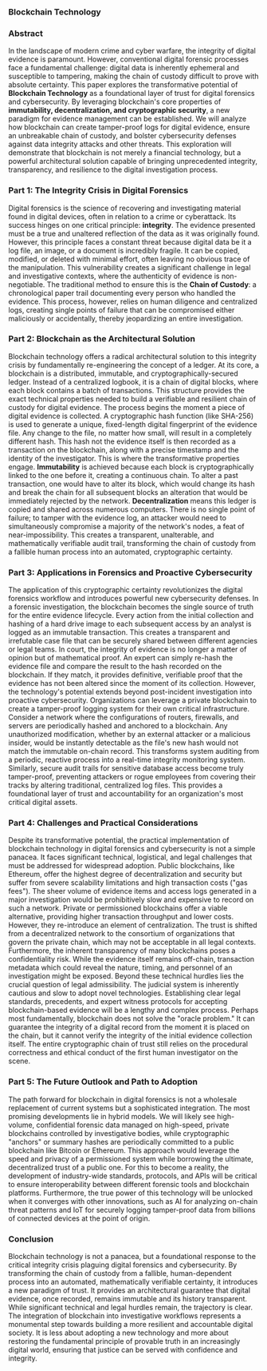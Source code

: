 ### **Blockchain Technology**
### **Abstract**
In the landscape of modern crime and cyber warfare, the integrity of digital evidence is paramount. However, conventional digital forensic processes face a fundamental challenge: digital data is inherently ephemeral and susceptible to tampering, making the chain of custody difficult to prove with absolute certainty. This paper explores the transformative potential of **Blockchain Technology** as a foundational layer of trust for digital forensics and cybersecurity. By leveraging blockchain's core properties of **immutability, decentralization, and cryptographic security**, a new paradigm for evidence management can be established. We will analyze how blockchain can create tamper-proof logs for digital evidence, ensure an unbreakable chain of custody, and bolster cybersecurity defenses against data integrity attacks and other threats. This exploration will demonstrate that blockchain is not merely a financial technology, but a powerful architectural solution capable of bringing unprecedented integrity, transparency, and resilience to the digital investigation process.

### **Part 1: The Integrity Crisis in Digital Forensics**
Digital forensics is the science of recovering and investigating material found in digital devices, often in relation to a crime or cyberattack. Its success hinges on one critical principle: **integrity**. The evidence presented must be a true and unaltered reflection of the data as it was originally found. However, this principle faces a constant threat because digital data be it a log file, an image, or a document is incredibly fragile. It can be copied, modified, or deleted with minimal effort, often leaving no obvious trace of the manipulation. This vulnerability creates a significant challenge in legal and investigative contexts, where the authenticity of evidence is non-negotiable. The traditional method to ensure this is the **Chain of Custody**: a chronological paper trail documenting every person who handled the evidence. This process, however, relies on human diligence and centralized logs, creating single points of failure that can be compromised either maliciously or accidentally, thereby jeopardizing an entire investigation.

### **Part 2: Blockchain as the Architectural Solution**
Blockchain technology offers a radical architectural solution to this integrity crisis by fundamentally re-engineering the concept of a ledger. At its core, a blockchain is a distributed, immutable, and cryptographically-secured ledger. Instead of a centralized logbook, it is a chain of digital blocks, where each block contains a batch of transactions. This structure provides the exact technical properties needed to build a verifiable and resilient chain of custody for digital evidence.
The process begins the moment a piece of digital evidence is collected. A cryptographic hash function (like SHA-256) is used to generate a unique, fixed-length digital fingerprint of the evidence file. Any change to the file, no matter how small, will result in a completely different hash. This hash not the evidence itself is then recorded as a transaction on the blockchain, along with a precise timestamp and the identity of the investigator.
This is where the transformative properties engage. **Immutability** is achieved because each block is cryptographically linked to the one before it, creating a continuous chain. To alter a past transaction, one would have to alter its block, which would change its hash and break the chain for all subsequent blocks an alteration that would be immediately rejected by the network. **Decentralization** means this ledger is copied and shared across numerous computers. There is no single point of failure; to tamper with the evidence log, an attacker would need to simultaneously compromise a majority of the network's nodes, a feat of near-impossibility. This creates a transparent, unalterable, and mathematically verifiable audit trail, transforming the chain of custody from a fallible human process into an automated, cryptographic certainty.

### **Part 3: Applications in Forensics and Proactive Cybersecurity**
The application of this cryptographic certainty revolutionizes the digital forensics workflow and introduces powerful new cybersecurity defenses. In a forensic investigation, the blockchain becomes the single source of truth for the entire evidence lifecycle. Every action from the initial collection and hashing of a hard drive image to each subsequent access by an analyst is logged as an immutable transaction. This creates a transparent and irrefutable case file that can be securely shared between different agencies or legal teams. In court, the integrity of evidence is no longer a matter of opinion but of mathematical proof. An expert can simply re-hash the evidence file and compare the result to the hash recorded on the blockchain. If they match, it provides definitive, verifiable proof that the evidence has not been altered since the moment of its collection.
However, the technology's potential extends beyond post-incident investigation into proactive cybersecurity. Organizations can leverage a private blockchain to create a tamper-proof logging system for their own critical infrastructure. Consider a network where the configurations of routers, firewalls, and servers are periodically hashed and anchored to a blockchain. Any unauthorized modification, whether by an external attacker or a malicious insider, would be instantly detectable as the file's new hash would not match the immutable on-chain record. This transforms system auditing from a periodic, reactive process into a real-time integrity monitoring system. Similarly, secure audit trails for sensitive database access become truly tamper-proof, preventing attackers or rogue employees from covering their tracks by altering traditional, centralized log files. This provides a foundational layer of trust and accountability for an organization's most critical digital assets.

### **Part 4: Challenges and Practical Considerations**
Despite its transformative potential, the practical implementation of blockchain technology in digital forensics and cybersecurity is not a simple panacea. It faces significant technical, logistical, and legal challenges that must be addressed for widespread adoption. Public blockchains, like Ethereum, offer the highest degree of decentralization and security but suffer from severe scalability limitations and high transaction costs ("gas fees"). The sheer volume of evidence items and access logs generated in a major investigation would be prohibitively slow and expensive to record on such a network.
Private or permissioned blockchains offer a viable alternative, providing higher transaction throughput and lower costs. However, they re-introduce an element of centralization. The trust is shifted from a decentralized network to the consortium of organizations that govern the private chain, which may not be acceptable in all legal contexts. Furthermore, the inherent transparency of many blockchains poses a confidentiality risk. While the evidence itself remains off-chain, transaction metadata which could reveal the nature, timing, and personnel of an investigation might be exposed.
Beyond these technical hurdles lies the crucial question of legal admissibility. The judicial system is inherently cautious and slow to adopt novel technologies. Establishing clear legal standards, precedents, and expert witness protocols for accepting blockchain-based evidence will be a lengthy and complex process. Perhaps most fundamentally, blockchain does not solve the "oracle problem." It can guarantee the integrity of a digital record from the moment it is placed on the chain, but it cannot verify the integrity of the initial evidence collection itself. The entire cryptographic chain of trust still relies on the procedural correctness and ethical conduct of the first human investigator on the scene.

### **Part 5: The Future Outlook and Path to Adoption**
The path forward for blockchain in digital forensics is not a wholesale replacement of current systems but a sophisticated integration. The most promising developments lie in hybrid models. We will likely see high-volume, confidential forensic data managed on high-speed, private blockchains controlled by investigative bodies, while cryptographic "anchors" or summary hashes are periodically committed to a public blockchain like Bitcoin or Ethereum. This approach would leverage the speed and privacy of a permissioned system while borrowing the ultimate, decentralized trust of a public one. For this to become a reality, the development of industry-wide standards, protocols, and APIs will be critical to ensure interoperability between different forensic tools and blockchain platforms. Furthermore, the true power of this technology will be unlocked when it converges with other innovations, such as AI for analyzing on-chain threat patterns and IoT for securely logging tamper-proof data from billions of connected devices at the point of origin.

### **Conclusion**

Blockchain technology is not a panacea, but a foundational response to the critical integrity crisis plaguing digital forensics and cybersecurity. By transforming the chain of custody from a fallible, human-dependent process into an automated, mathematically verifiable certainty, it introduces a new paradigm of trust. It provides an architectural guarantee that digital evidence, once recorded, remains immutable and its history transparent. While significant technical and legal hurdles remain, the trajectory is clear. The integration of blockchain into investigative workflows represents a monumental step towards building a more resilient and accountable digital society. It is less about adopting a new technology and more about restoring the fundamental principle of provable truth in an increasingly digital world, ensuring that justice can be served with confidence and integrity.



